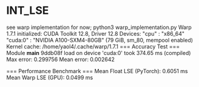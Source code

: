 # INT_LSE
see warp implementation for now; 
python3 warp_implementation.py 
Warp 1.7.1 initialized:
   CUDA Toolkit 12.8, Driver 12.8
   Devices:
     "cpu"      : "x86_64"
     "cuda:0"   : "NVIDIA A100-SXM4-80GB" (79 GiB, sm_80, mempool enabled)
   Kernel cache:
     /home/yaol4/.cache/warp/1.7.1
=== Accuracy Test ===
Module __main__ 9ddb08f load on device 'cuda:0' took 374.65 ms  (compiled)
Max error: 0.299756
Mean error: 0.002642

=== Performance Benchmark ===
Mean Float LSE (PyTorch): 0.6051 ms
Mean Warp LSE (GPU): 0.0499 ms